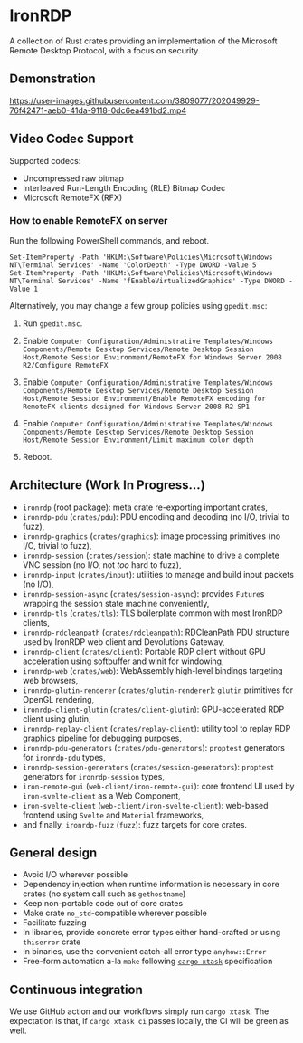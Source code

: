# IronRDP

A collection of Rust crates providing an implementation of the Microsoft Remote Desktop Protocol, with a focus on security.

## Demonstration

https://user-images.githubusercontent.com/3809077/202049929-76f42471-aeb0-41da-9118-0dc6ea491bd2.mp4

## Video Codec Support

Supported codecs:

- Uncompressed raw bitmap
- Interleaved Run-Length Encoding (RLE) Bitmap Codec
- Microsoft RemoteFX (RFX)

### How to enable RemoteFX on server

Run the following PowerShell commands, and reboot.

```pwsh
Set-ItemProperty -Path 'HKLM:\Software\Policies\Microsoft\Windows NT\Terminal Services' -Name 'ColorDepth' -Type DWORD -Value 5
Set-ItemProperty -Path 'HKLM:\Software\Policies\Microsoft\Windows NT\Terminal Services' -Name 'fEnableVirtualizedGraphics' -Type DWORD -Value 1
```

Alternatively, you may change a few group policies using `gpedit.msc`:

1. Run `gpedit.msc`.

2. Enable `Computer Configuration/Administrative Templates/Windows Components/Remote Desktop Services/Remote Desktop Session Host/Remote Session Environment/RemoteFX for Windows Server 2008 R2/Configure RemoteFX`

3. Enable `Computer Configuration/Administrative Templates/Windows Components/Remote Desktop Services/Remote Desktop Session Host/Remote Session Environment/Enable RemoteFX encoding for RemoteFX clients designed for Windows Server 2008 R2 SP1`

4. Enable `Computer Configuration/Administrative Templates/Windows Components/Remote Desktop Services/Remote Desktop Session Host/Remote Session Environment/Limit maximum color depth`

5. Reboot.

## Architecture (Work In Progress…)

- `ironrdp` (root package): meta crate re-exporting important crates,
- `ironrdp-pdu` (`crates/pdu`): PDU encoding and decoding (no I/O, trivial to fuzz),
- `ironrdp-graphics` (`crates/graphics`): image processing primitives (no I/O, trivial to fuzz),
- `ironrdp-session` (`crates/session`): state machine to drive a complete VNC session (no I/O, not _too_ hard to fuzz),
- `ironrdp-input` (`crates/input`): utilities to manage and build input packets (no I/O),
- `ironrdp-session-async` (`crates/session-async`): provides `Future`s wrapping the session state machine conveniently,
- `ironrdp-tls` (`crates/tls`): TLS boilerplate common with most IronRDP clients,
- `ironrdp-rdcleanpath` (`crates/rdcleanpath`): RDCleanPath PDU structure used by IronRDP web client and Devolutions Gateway,
- `ironrdp-client` (`crates/client`): Portable RDP client without GPU acceleration using softbuffer and winit for windowing,
- `ironrdp-web` (`crates/web`): WebAssembly high-level bindings targeting web browsers,
- `ironrdp-glutin-renderer` (`crates/glutin-renderer`): `glutin` primitives for OpenGL rendering,
- `ironrdp-client-glutin` (`crates/client-glutin`): GPU-accelerated RDP client using glutin,
- `ironrdp-replay-client` (`crates/replay-client`): utility tool to replay RDP graphics pipeline for debugging purposes,
- `ironrdp-pdu-generators` (`crates/pdu-generators`): `proptest` generators for `ironrdp-pdu` types,
- `ironrdp-session-generators` (`crates/session-generators`): `proptest` generators for `ironrdp-session` types,
- `iron-remote-gui` (`web-client/iron-remote-gui`): core frontend UI used by `iron-svelte-client` as a Web Component,
- `iron-svelte-client` (`web-client/iron-svelte-client`): web-based frontend using `Svelte` and `Material` frameworks,
- and finally, `ironrdp-fuzz` (`fuzz`): fuzz targets for core crates.

## General design

- Avoid I/O wherever possible
- Dependency injection when runtime information is necessary in core crates (no system call such as `gethostname`)
- Keep non-portable code out of core crates
- Make crate `no_std`-compatible wherever possible
- Facilitate fuzzing
- In libraries, provide concrete error types either hand-crafted or using `thiserror` crate
- In binaries, use the convenient catch-all error type `anyhow::Error`
- Free-form automation a-la `make` following [`cargo xtask`](https://github.com/matklad/cargo-xtask) specification

## Continuous integration

We use GitHub action and our workflows simply run `cargo xtask`.
The expectation is that, if `cargo xtask ci` passes locally, the CI will be green as well.
